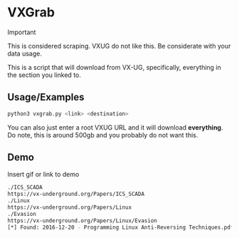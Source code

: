 
# VXGrab

> [!IMPORTANT]
> This is considered scraping.
> VXUG do not like this.
> Be considerate with your data usage.

This is a script that will download from VX-UG, specifically, everything in the section you linked to.




## Usage/Examples

```bash
python3 vxgrab.py <link> <destination>
```

You can also just enter a root VXUG URL and it will download **everything**. Do note, this is around 500gb and you probably do not want this.


## Demo

Insert gif or link to demo

```bash
./ICS_SCADA
https://vx-underground.org/Papers/ICS_SCADA
./Linux
https://vx-underground.org/Papers/Linux
./Evasion
https://vx-underground.org/Papers/Linux/Evasion
[*] Found: 2016-12-20 - Programming Linux Anti-Reversing Techniques.pdf
```
